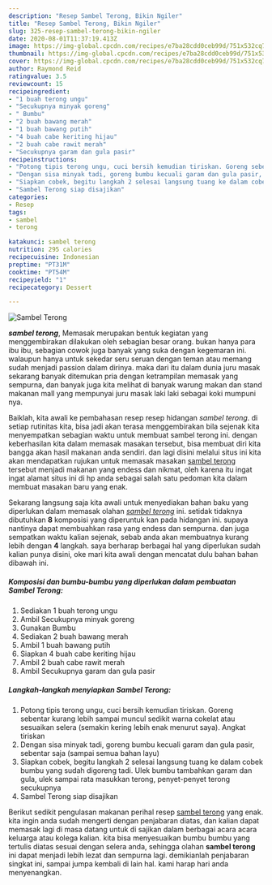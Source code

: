 ```yaml
---
description: "Resep Sambel Terong, Bikin Ngiler"
title: "Resep Sambel Terong, Bikin Ngiler"
slug: 325-resep-sambel-terong-bikin-ngiler
date: 2020-08-01T11:37:19.413Z
image: https://img-global.cpcdn.com/recipes/e7ba28cdd0ceb99d/751x532cq70/sambel-terong-foto-resep-utama.jpg
thumbnail: https://img-global.cpcdn.com/recipes/e7ba28cdd0ceb99d/751x532cq70/sambel-terong-foto-resep-utama.jpg
cover: https://img-global.cpcdn.com/recipes/e7ba28cdd0ceb99d/751x532cq70/sambel-terong-foto-resep-utama.jpg
author: Raymond Reid
ratingvalue: 3.5
reviewcount: 15
recipeingredient:
- "1 buah terong ungu"
- "Secukupnya minyak goreng"
- " Bumbu"
- "2 buah bawang merah"
- "1 buah bawang putih"
- "4 buah cabe keriting hijau"
- "2 buah cabe rawit merah"
- "Secukupnya garam dan gula pasir"
recipeinstructions:
- "Potong tipis terong ungu, cuci bersih kemudian tiriskan. Goreng sebentar kurang lebih sampai muncul sedikit warna cokelat atau sesuaikan selera (semakin kering lebih enak menurut saya). Angkat tiriskan"
- "Dengan sisa minyak tadi, goreng bumbu kecuali garam dan gula pasir, sebentar saja (sampai semua bahan layu)"
- "Siapkan cobek, begitu langkah 2 selesai langsung tuang ke dalam cobek bumbu yang sudah digoreng tadi. Ulek bumbu tambahkan garam dan gula, ulek sampai rata masukkan terong, penyet-penyet terong secukupnya"
- "Sambel Terong siap disajikan"
categories:
- Resep
tags:
- sambel
- terong

katakunci: sambel terong 
nutrition: 295 calories
recipecuisine: Indonesian
preptime: "PT31M"
cooktime: "PT54M"
recipeyield: "1"
recipecategory: Dessert

---
```



![Sambel Terong](https://img-global.cpcdn.com/recipes/e7ba28cdd0ceb99d/751x532cq70/sambel-terong-foto-resep-utama.jpg)

<b><i>sambel terong</i></b>, Memasak merupakan bentuk kegiatan yang menggembirakan dilakukan oleh sebagian besar orang. bukan hanya para ibu ibu, sebagian cowok juga banyak yang suka dengan kegemaran ini. walaupun hanya untuk sekedar seru seruan dengan teman atau memang sudah menjadi passion dalam dirinya. maka dari itu dalam dunia juru masak sekarang banyak ditemukan pria dengan ketrampilan memasak yang sempurna, dan banyak juga kita melihat di banyak warung makan dan stand makanan mall yang mempunyai juru masak laki laki sebagai koki mumpuni nya.

Baiklah, kita awali ke pembahasan resep resep hidangan <i>sambel terong</i>. di setiap rutinitas kita, bisa jadi akan terasa menggembirakan bila sejenak kita menyempatkan sebagian waktu untuk membuat sambel terong ini. dengan keberhasilan kita dalam memasak masakan tersebut, bisa membuat diri kita bangga akan hasil makanan anda sendiri. dan lagi disini melalui situs ini kita akan mendapatkan rujukan untuk memasak masakan <u>sambel terong</u> tersebut menjadi makanan yang endess dan nikmat, oleh karena itu ingat ingat alamat situs ini di hp anda sebagai salah satu pedoman kita dalam membuat masakan baru yang enak.




Sekarang langsung saja kita awali untuk menyediakan bahan baku yang diperlukan dalam memasak olahan <u><i>sambel terong</i></u> ini. setidak tidaknya dibutuhkan <b>8</b> komposisi yang diperuntuk kan pada hidangan ini. supaya nantinya dapat membuahkan rasa yang endess dan sempurna. dan juga sempatkan waktu kalian sejenak, sebab anda akan membuatnya kurang lebih dengan <b>4</b> langkah. saya berharap berbagai hal yang diperlukan sudah kalian punya disini, oke mari kita awali dengan mencatat dulu bahan bahan dibawah ini.

<!--inarticleads1-->

##### Komposisi dan bumbu-bumbu yang diperlukan dalam pembuatan Sambel Terong:

1. Sediakan 1 buah terong ungu
1. Ambil Secukupnya minyak goreng
1. Gunakan  Bumbu
1. Sediakan 2 buah bawang merah
1. Ambil 1 buah bawang putih
1. Siapkan 4 buah cabe keriting hijau
1. Ambil 2 buah cabe rawit merah
1. Ambil Secukupnya garam dan gula pasir




<!--inarticleads2-->

##### Langkah-langkah menyiapkan Sambel Terong:

1. Potong tipis terong ungu, cuci bersih kemudian tiriskan. Goreng sebentar kurang lebih sampai muncul sedikit warna cokelat atau sesuaikan selera (semakin kering lebih enak menurut saya). Angkat tiriskan
1. Dengan sisa minyak tadi, goreng bumbu kecuali garam dan gula pasir, sebentar saja (sampai semua bahan layu)
1. Siapkan cobek, begitu langkah 2 selesai langsung tuang ke dalam cobek bumbu yang sudah digoreng tadi. Ulek bumbu tambahkan garam dan gula, ulek sampai rata masukkan terong, penyet-penyet terong secukupnya
1. Sambel Terong siap disajikan




Berikut sedikit pengulasan makanan perihal resep <u>sambel terong</u> yang enak. kita ingin anda sudah mengerti dengan penjabaran diatas, dan kalian dapat memasak lagi di masa datang untuk di sajikan dalam berbagai acara acara keluarga atau kolega kalian. kita bisa menyesuaikan bumbu bumbu yang tertulis diatas sesuai dengan selera anda, sehingga olahan <b>sambel terong</b> ini dapat menjadi lebih lezat dan sempurna lagi. demikianlah penjabaran singkat ini, sampai jumpa kembali di lain hal. kami harap hari anda menyenangkan.
